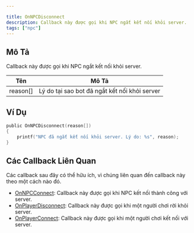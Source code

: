 ```yaml
---

title: OnNPCDisconnect
description: Callback này được gọi khi NPC ngắt kết nối khỏi server.
tags: ["npc"]
---
```


## Mô Tả

Callback này được gọi khi NPC ngắt kết nối khỏi server.

| Tên          | Mô Tả                                                   |
| ------------- | ------------------------------------------------------- |
| reason[]      | Lý do tại sao bot đã ngắt kết nối khỏi server          |

## Ví Dụ

```c
public OnNPCDisconnect(reason[])
{
    printf("NPC đã ngắt kết nối khỏi server. Lý do: %s", reason);
}
```

## Các Callback Liên Quan

Các callback sau đây có thể hữu ích, vì chúng liên quan đến callback này theo một cách nào đó.

- [OnNPCConnect](OnNPCConnect): Callback này được gọi khi NPC kết nối thành công với server.
- [OnPlayerDisconnect](OnPlayerDisconnect): Callback này được gọi khi một người chơi rời khỏi server.
- [OnPlayerConnect](OnPlayerConnect): Callback này được gọi khi một người chơi kết nối với server.
